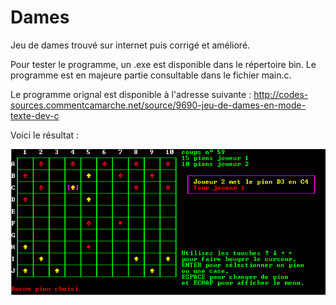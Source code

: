 # Dames
Jeu de dames trouvé sur internet puis corrigé et amélioré.

Pour tester le programme, un .exe est disponible dans le répertoire bin.
Le programme est en majeure partie consultable dans le fichier main.c.

Le programme orignal est disponible à l'adresse suivante :
http://codes-sources.commentcamarche.net/source/9690-jeu-de-dames-en-mode-texte-dev-c

Voici le résultat :
<p align="center">
  <img src="https://github.com/ClaireGouessant/Dames/blob/master/Dames.png" width="600"/>
</p>
